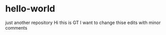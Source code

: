 # hello-world
just another repository
Hi this is GT
I want to change thise edits with minor comments
